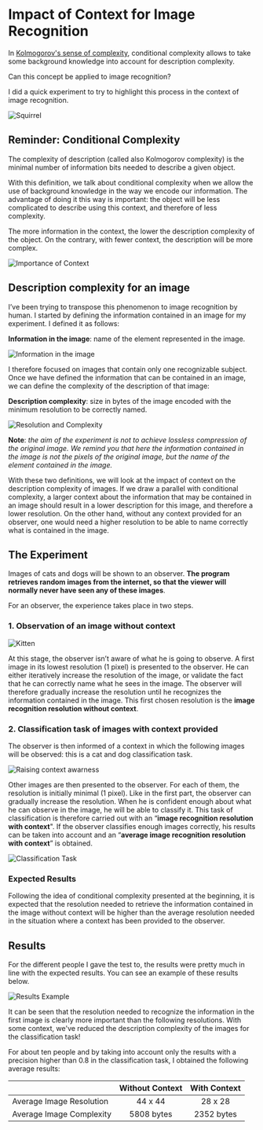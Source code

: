 # Impact of Context for Image Recognition
  
In [Kolmogorov's sense of complexity](https://en.wikipedia.org/wiki/Kolmogorov_complexity), conditional complexity allows to take some background knowledge into account for description complexity.  
  
Can this concept be applied to image recognition?  
  
I did a quick experiment to try to highlight this process in the context of image recognition.  
  
![Squirrel](./images/squirrel.gif)  
  
## Reminder: Conditional Complexity
The complexity of description (called also Kolmogorov complexity) is the minimal number of information bits needed to describe a given object.  
  
With this definition, we talk about conditional complexity when we allow the use of background knowledge in the way we encode our information. The advantage of doing it this way is important: the object will be less complicated to describe using this context, and therefore of less complexity.  
  
The more information in the context, the lower the description complexity of the object. On the contrary, with fewer context, the description will be more complex.  

![Importance of Context](./images/importance_of_context.PNG)  
  
## Description complexity for an image  

I’ve been trying to transpose this phenomenon to image recognition by human. I started by defining the information contained in an image for my experiment. I defined it as follows:  
  
**Information in the image**: name of the element represented in the image.  
  
![Information in the image](./images/squirrel.PNG)  
  
I therefore focused on images that contain only one recognizable subject. Once we have defined the information that can be contained in an image, we can define the complexity of the description of that image:  

**Description complexity**: size in bytes of the image encoded with the minimum resolution to be correctly named.  
  
![Resolution and Complexity](./images/resolution_and_complexity.PNG)  
  
**Note**: *the aim of the experiment is not to achieve lossless compression of the original image. We remind you that here the information contained in the image is not the pixels of the original image, but the name of the element contained in the image.*  
  
With these two definitions, we will look at the impact of context on the description complexity of images. If we draw a parallel with conditional complexity, a larger context about the information that may be contained in an image should result in a lower description for this image, and therefore a lower resolution. On the other hand, without any context provided for an observer, one would need a higher resolution to be able to name correctly what is contained in the image.  
  

## The Experiment  
  
Images of cats and dogs will be shown to an observer. **The program retrieves random images from the internet, so that the viewer will normally never have seen any of these images**.  
  
For an observer, the experience takes place in two steps.  
  
### 1. Observation of an image without context  
  
![Kitten](./images/cat.gif)  
  
At this stage, the observer isn’t aware of what he is going  to observe. A first image in its lowest resolution (1 pixel) is presented to the observer. He can either iteratively increase the resolution of the image, or validate the fact that he can correctly name what he sees in the image. The observer will therefore gradually increase the resolution until he recognizes the information contained in the image. This first chosen resolution is the **image recognition resolution without context**.  
  
### 2. Classification task of images with context provided  
  
The observer is then informed of a context in which the following images will be observed: this is a cat and dog classification task.  
  
![Raising context awarness](./images/context_awarness.PNG)  
  
Other images are then presented to the observer. For each of them, the resolution is initially minimal (1 pixel). Like in the first part, the observer can gradually increase the resolution. When he is confident enough about what he can observe in the image, he will be able to classify it. This task of classification is therefore carried out with an “**image recognition resolution with context**". If the observer classifies enough images correctly, his results can be taken into account and an “**average image recognition resolution with context**” is obtained.  
  
![Classification Task](./images/classification.gif)  
  
### Expected Results  
  
Following the idea of conditional complexity presented at the beginning, it is expected that the resolution needed to retrieve the information contained in the image without context will be higher than the average resolution needed in the situation where a context has been provided to the observer.  
  
## Results  
  
For the different people I gave the test to, the results were pretty much in line with the expected results. You can see an example of these results below.  
  
![Results Example](./images/results.PNG)  
  
It can be seen that the resolution needed to recognize the information in the first image is clearly more important than the following resolutions. With some context, we've reduced the description complexity of the images for the classification task!  
  
For about ten people and by taking into account only the results with a precision higher than 0.8 in the classification task, I obtained the following average results:  
  
|                          | Without Context | With Context  |
| ------------------------ |:---------------:|:-------------:|
| Average Image Resolution | 44 x 44 | 28 x 28 |
| Average Image Complexity | 5808 bytes | 2352 bytes |
